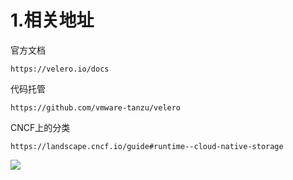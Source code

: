 # 1.相关地址
官方文档
```
https://velero.io/docs
```

代码托管
```
https://github.com/vmware-tanzu/velero
```

CNCF上的分类
```
https://landscape.cncf.io/guide#runtime--cloud-native-storage
```
<image src="./picture/velero-in-cncf.jpg">

